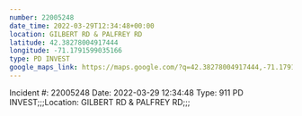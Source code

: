 ```yaml
---
number: 22005248
date_time: 2022-03-29T12:34:48+00:00
location: GILBERT RD & PALFREY RD
latitude: 42.38278004917444
longitude: -71.1791599035166
type: PD INVEST
google_maps_link: https://maps.google.com/?q=42.38278004917444,-71.1791599035166
---
```


Incident #: 22005248   Date: 2022-03-29 12:34:48   Type: 911 PD INVEST;;;Location: GILBERT RD & PALFREY RD;;;
